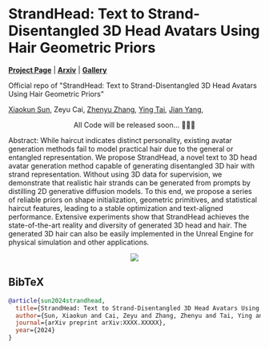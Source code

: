 # StrandHead: Text to Strand-Disentangled 3D Head Avatars Using Hair Geometric Priors

[**Project Page**](https://xiaokunsun.github.io/StrandHead.githup.io) | [**Arxiv**](https://xiaokunsun.github.io/StrandHead.githup.io) | [**Gallery**](https://xiaokunsun.github.io/StrandHead.githup.io)

Official repo of "StrandHead: Text to Strand-Disentangled 3D Head Avatars Using Hair Geometric Priors"

[Xiaokun Sun](https://xiaokunsun.github.io), Zeyu Cai, [Zhenyu Zhang](https://jessezhang92.github.io), [Ying Tai](https://tyshiwo.github.io/index.html), [Jian Yang](https://scholar.google.com.hk/citations?user=6CIDtZQAAAAJ), 

<p align="center"> All Code will be released soon... 🚀🚀🚀 </p>

Abstract: While haircut indicates distinct personality, existing avatar generation methods fail to model practical hair due to the general or entangled representation. We propose StrandHead, a novel text to 3D head avatar generation method capable of generating disentangled 3D hair with strand representation. Without using 3D data for supervision, we demonstrate that realistic hair strands can be generated from prompts by distilling 2D generative diffusion models. To this end, we propose a series of reliable priors on shape initialization, geometric primitives, and statistical haircut features, leading to a stable optimization and text-aligned performance. Extensive experiments show that StrandHead achieves the state-of-the-art reality and diversity of generated 3D head and hair. The generated 3D hair can also be easily implemented in the Unreal Engine for physical simulation and other applications.

<p align="center">
    <img src="assets/teaser.png">
</p>

## BibTeX

```bibtex
@article{sun2024strandhead,
  title={StrandHead: Text to Strand-Disentangled 3D Head Avatars Using Hair Geometric Priors},
  author={Sun, Xiaokun and Cai, Zeyu and Zhang, Zhenyu and Tai, Ying and Yang, Jian},
  journal={arXiv preprint arXiv:XXXX.XXXXX},
  year={2024}
}
```
